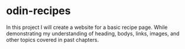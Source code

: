 # odin-recipes

In this project I will create a website for a basic recipe page. While demonstrating my understanding of heading, bodys, links, images, and other topics covered in past chapters.